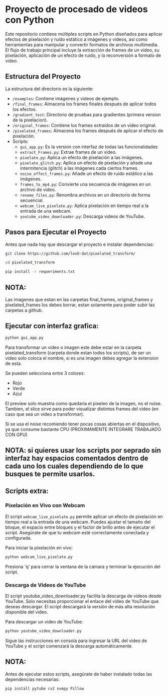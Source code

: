# Proyecto de procesado de videos con Python

Este repositorio contiene múltiples scripts en Python diseñados para aplicar efectos de pixelación y ruido estático a imágenes y videos, así como herramientas para manipular y convertir formatos de archivos multimedia. El flujo de trabajo principal incluye la extracción de frames de un video, su pixelación, aplicación de un efecto de ruido, y la reconversión a formato de video.

## Estructura del Proyecto

La estructura del directorio es la siguiente:

- `/examples`: Contiene imágenes y videos de ejemplo.
- `/final_frames`: Almacena los frames finales después de aplicar todos los efectos.
- `/gradient_test`: Directorio de pruebas para gradientes (primera version de la pixelacion).
- `/original_frames`: Contiene los frames extraídos de un video original.
- `/pixelated_frames`: Almacena los frames después de aplicar el efecto de pixelación.
- Scripts:
  - `gui_app.py`: Es la version con interfaz de todas las funcionalidades  
  - `extract_Frames.py`: Extrae frames de un video.
  - `pixelate.py`: Aplica un efecto de pixelación a las imágenes.
  - `pixelate_glitch.py`: Aplica un efecto de pixelación y añade una intermitencia (glitch) a las imágenes cada ciertos frames.
  - `noise_effect_frames.py`: Añade un efecto de ruido estático a las imágenes.
  - `frames_to_mp4.py`: Convierte una secuencia de imágenes en un archivo de video.
  - `rename_files.py`: Renombra archivos en un directorio de forma secuencial.
  - `webcam_live_pixelate.py`: Aplica pixelación en tiempo real a la entrada de una webcam.
  - `youtube_video_downloader.py`: Descarga videos de YouTube.

## Pasos para Ejecutar el Proyecto

Antes que nada hay que descargar el proyecto e instalar dependencias:

``` bash
git clone https://github.com/lexO-dat/pixelated_transform/
```
``` bash
cd pixelated_transform
```
``` bash
pip install -r requeriments.txt
```
## NOTA:
Las imagenes que estan en las carpetas final_frames, original_frames y pixelated_frames los debes borrar, estan solamente para poder subir las carpetas a github.

## Ejecutar con interfaz grafica:

``` bash
python gui_app.py
```

Para transformar un video o imagen este debe estar en la carpeta pixelated_transform (carpeta donde estan todos los scripts), de ser un video solo coloca el nombre, si es una imagen debes agregar la extension de esta.

Se pueden selecciona entre 3 colores:
  - Rojo
  - Verde
  - Azul

El preview solo muestra como quedaria el pixeleo de la imagen, no el noise. Tambien, el slice sirve para poder visualizar distintos frames del video (en caso que sea un video a transformar).

Si se usa el noise recomiendo tener pocas cosas abiertas en el dispositivo, ya que consume bastante CPU (PROXIMAMENTE INTEGRARE TRABAJADO CON GPU)

## NOTA: si quieres usar los scripts por seprado sin interfaz hay espacios comentados dentro de cada uno los cuales dependiendo de lo que busques te permite usarlos.

## Scripts extra:
### Pixelación en Vivo con Webcam
El script `webcam_live_pixelate.py` permite aplicar un efecto de pixelación en tiempo real a la entrada de una webcam. Puedes ajustar el tamaño del bloque, el espacio entre bloques y el factor de brillo antes de ejecutar el script. Asegúrate de que tu webcam esté correctamente conectada y configurada.

Para iniciar la pixelación en vivo:
```bash
python webcam_live_pixelate.py
```

Presiona 'q' para cerrar la ventana de la cámara y terminar la ejecución del script.

### Descarga de Videos de YouTube
El script youtube_video_downloader.py facilita la descarga de videos desde YouTube. Solo necesitas proporcionar el enlace del video de YouTube que deseas descargar. El script descargará la versión de más alta resolución disponible del video.

Para descargar un video de YouTube:
``` bash
python youtube_video_downloader.py
```

Sigue las instrucciones en consola para ingresar la URL del video de YouTube y el script comenzará la descarga automáticamente.

## NOTA:

Antes de ejecutar estos scripts, asegúrate de haber instalado todas las dependencias necesarias:

``` bash
pip install pytube cv2 numpy Pillow

```
